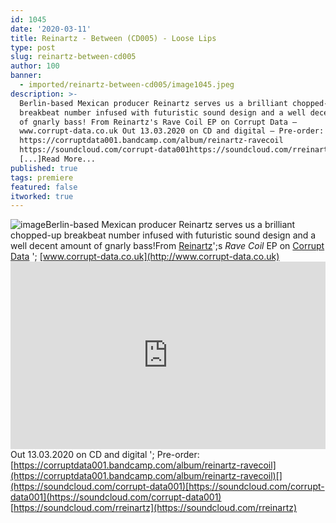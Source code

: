 ```yaml
---
id: 1045
date: '2020-03-11'
title: Reinartz - Between (CD005) - Loose Lips
type: post
slug: reinartz-between-cd005
author: 100
banner:
  - imported/reinartz-between-cd005/image1045.jpeg
description: >-
  Berlin-based Mexican producer Reinartz serves us a brilliant chopped-up
  breakbeat number infused with futuristic sound design and a well decent amount
  of gnarly bass! From Reinartz's Rave Coil EP on Corrupt Data –
  www.corrupt-data.co.uk Out 13.03.2020 on CD and digital – Pre-order:
  https://corruptdata001.bandcamp.com/album/reinartz-ravecoil
  https://soundcloud.com/corrupt-data001https://soundcloud.com/rreinartz
  [...]Read More...
published: true
tags: premiere
featured: false
itworked: true
---
```

![image](../imported/reinartz-between-cd005/image1045.jpeg)Berlin-based Mexican producer Reinartz serves us a brilliant chopped-up breakbeat number infused with futuristic sound design and a well decent amount of gnarly bass!From [Reinartz](https://soundcloud.com/rreinartz)';s _Rave Coil_ EP on [Corrupt Data](https://corruptdata001.bandcamp.com) '; [www.corrupt-data.co.uk](http://www.corrupt-data.co.uk)<iframe width='100%' height='300' scrolling='no' frameborder='no' allow='autoplay' src='https://w.soundcloud.com/player/?url=https%3A//api.soundcloud.com/tracks/774456622&color=%23ff5500&auto_play=false&hide_related=false&show_comments=true&show_user=true&show_reposts=false&show_teaser=true'></iframe>Out 13.03.2020 on CD and digital '; Pre-order: [](https://corruptdata001.bandcamp.com/album/reinartz-ravecoil)[https://corruptdata001.bandcamp.com/album/reinartz-ravecoil](https://corruptdata001.bandcamp.com/album/reinartz-ravecoil)[](https://soundcloud.com/corrupt-data001)[https://soundcloud.com/corrupt-data001](https://soundcloud.com/corrupt-data001)  
[](https://soundcloud.com/rreinartz)[https://soundcloud.com/rreinartz](https://soundcloud.com/rreinartz)